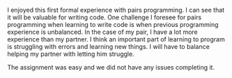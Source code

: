 I enjoyed this first formal experience with pairs programming. I can see that it will be valuable for writing code. One challenge I foresee for pairs programming when learning to write code is when previous programming experience is unbalanced. In the case of my pair, I have a lot more experience than my partner. I think an important part of learning to program is struggling with errors and learning new things. I will have to balance helping my partner with letting him struggle.

The assignment was easy and we did not have any issues completing it.